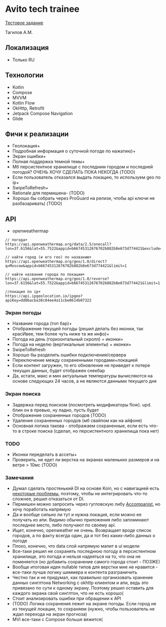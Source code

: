 # Avito tech trainee 

[Тестовое задание](https://github.com/avito-tech/android-trainee-task-2021)

Тагилов А.М.

## Локализация
- Только RU

## Технологии
 - Kotlin
 - Compose
 - MVVM
 - Kotlin Flow
 - OkHttp, Retrofit
 - Jetpack Compose Navigation
 - Glide

## Фичи к реализации
* Геолокация+
* Подробная информация о суточной погоде по нажатию)+
* Экран ошибки+
* Полная поддержка темной темы+
* Мб персистентное хранилище с последним городом и последней погодой? ОЧЕНЬ ХОЧУ СДЕЛАТЬ ПОКА НЕКОГДА (TODO)
* Если пользователь отказался выдать локацию, то используем geo по ip+
* SwipeToRefresh+
* Rationale для пермишена- (TODO)
* Хорошо бы собрать через ProGuard на релизе, чтобы api ключи не разбазаривать) (TODO)


## API
- openweathermap

```
// погода+
https://api.openweathermap.org/data/2.5/onecall?lon=37.6156&lat=55.7522&appid=b66745312676702b882b8e673d774421&exclude=minutely&lang=ru&units=metric

// найти город (и его гео) по названию+
https://api.openweathermap.org/geo/1.0/direct?q=Moscow&appid=b66745312676702b882b8e673d774421&limit=1

// найти название города по локации+
https://api.openweathermap.org/geo/1.0/reverse?lon=37.6156&lat=55.7522&appid=b66745312676702b882b8e673d774421&limit=1

//локация по ip+
https://api.ipgeolocation.io/ipgeo?apiKey=dd8bacba38c84ee4a11cbe0614b07322
```

### Экран погоды
* Название города (топ бар)+
* Отображение текущей погоды (решил делать без иконки, так красИвее, тем более чуть ниже та же инфо)+
* Погода на день (горизонтальный скролл) + иконки+
* Погода на неделю (вертикальные элементы) + иконки+
* SwipeToRefresh
* Хорошо бы разделить ошибки подключения/сервера
* Переключение между сохраненными городами+локацией
* Если контент загружен, то его обновление не приведет к потере текущих данных, будет отображен снекбар
* Да, кстати, макс и мин актуальные температуры вычисляются на основе следующих 24 часов, а не являются данными текущего дня

### Экран поиска
* Задержка перед поиском (посмотреть модификаторы flow). upd. блин он в превью, ну ладно, пусть будет
* Отображение сохраненных городов (TODO)
* Удаление сохраненных городов (мб свайпом как на айфоне)
* Основная логика такова - отображаем сохраненные, если есть что-то в строке поиска (сделал, но персистентного хранилища пока нет)

### TODO
* Иконки переделать в ассеты+
* Проверить, не едет ли верстка на экранах маленьких размеров и на ветре > 10мс (TODO)


### Замечания
 - Думал сделать простенький DI на основе Koin, но с навигацией есть [некоторые проблемы](https://github.com/InsertKoinIO/koin/issues/1079), поэтому, чтобы не интегрировать что-то сложнее, решил отказаться от DI.
 - Пермишен можно запросить через гугловскую либу [Accompanist](https://medium.com/compose-in-the-room/requesting-permissions-with-ease-in-jetpack-compose-using-accompanist-permissions-apis-76d5d9ca5f97), но хочу поработать напрямую
 - Да и вообще сильно ли тут и нужна локация, если можно ее получать из апи. Видимо обычно приложения либо запоминают последнее место, либо получают по своему api.
 - Ищет, конечно, openweather не очень. Возвращает вроде список городов, а по факту всегда один, да и тот без каких-либо данных о погоде
 - Плохо, конечно, что data слой напрямую мапит в ui модели
 - Все-таки решил не сохранять последнюю погоду в персистентном хранилище, это погода и нельзя надеяться на то, что она не поменяется (но добавить сохранение самого города стоит - ПОЗЖЕ)
 - Вообще итоговая идея nullable типов для верстки мне не нравится - все-таки лучше логику шиммера и контента разграничить
 - Честно так и не придумал, как правильно организовать хранение данных синглтона Networking с okhttp клиентом и апи, ведь это привязано по сути к одному экрану. Поэтому решил оставить для каждого экрана свой синглтон, что не есть хорошо(
 - Стоит анализировать ошибки при обращении к API
 - (TODO) Логика сохранения лежит на экране погоды. Если город не из текущей локации, то сохраняем (нужно, чтобы пользователь не ждал перехода на экран прогноза)
 - MVI все-таки с Compose больше вяжется(